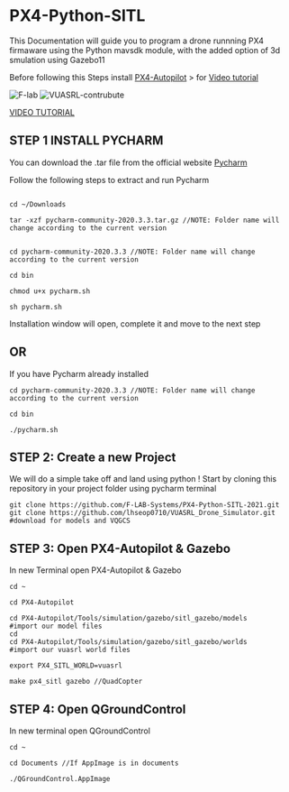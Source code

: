 # PX4-Python-SITL

This Documentation will guide you to program a drone runnning PX4 firmaware using the Python mavsdk module, with the added option of 3d smulation using Gazebo11

Before following this Steps install <a href="https://github.com/F-LAB-Systems/SITL_2021">PX4-Autopilot<a> > for <a href="https://www.youtube.com/watch?v=AAv2zVYgxIY&feature=youtu.be">Video tutorial</a>
 
![F-lab](https://user-images.githubusercontent.com/78522341/107612078-724ecf00-6c6b-11eb-9fca-7db484a7f586.png)
![VUASRL-contrubute](https://user-images.githubusercontent.com/79184520/198298463-be646e06-726d-424b-bf5a-c7b2504da905.png)

 <a href="https://youtu.be/r5GEO2Zvs54">VIDEO TUTORIAL</a>

## STEP 1 INSTALL PYCHARM

You can download the .tar file from the official website <a href="https://www.jetbrains.com/pycharm/download/#section=linux">Pycharm</a>

Follow the following steps to extract and run Pycharm

```

cd ~/Downloads

tar -xzf pycharm-community-2020.3.3.tar.gz //NOTE: Folder name will change according to the current version

```
```

cd pycharm-community-2020.3.3 //NOTE: Folder name will change according to the current version

cd bin

chmod u+x pycharm.sh

sh pycharm.sh

```
Installation window will open, complete it and move to the next step

## OR

If you have Pycharm already installed

```
cd pycharm-community-2020.3.3 //NOTE: Folder name will change according to the current version

cd bin

./pycharm.sh
```

## STEP 2: Create a new Project

We will do a simple take off and land using python !
Start by cloning this repository in your project folder using pycharm terminal

```
git clone https://github.com/F-LAB-Systems/PX4-Python-SITL-2021.git
git clone https://github.com/lhseop0710/VUASRL_Drone_Simulator.git  #download for models and VQGCS
```
## STEP 3: Open PX4-Autopilot & Gazebo

In new Terminal open PX4-Autopilot & Gazebo
```
cd ~

cd PX4-Autopilot

cd PX4-Autopilot/Tools/simulation/gazebo/sitl_gazebo/models
#import our model files
cd
cd PX4-Autopilot/Tools/simulation/gazebo/sitl_gazebo/worlds
#import our vuasrl world files

export PX4_SITL_WORLD=vuasrl

make px4_sitl gazebo //QuadCopter
```



## STEP 4: Open QGroundControl

In new terminal open QGroundControl
```
cd ~

cd Documents //If AppImage is in documents

./QGroundControl.AppImage
```
